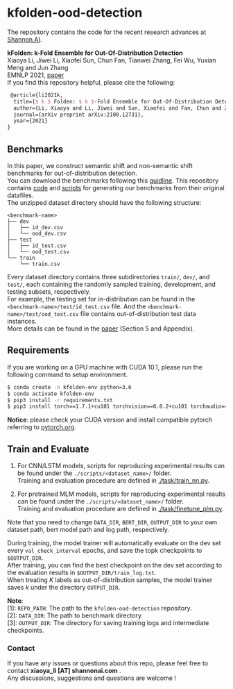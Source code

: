 # kfolden-ood-detection

The repository contains the code for the recent research advances at [Shannon.AI](http://www.shannonai.com). 

**kFolden: k-Fold Ensemble for Out-Of-Distribution Detection** <br>
Xiaoya Li, Jiwei Li, Xiaofei Sun, Chun Fan, Tianwei Zhang, Fei Wu, Yuxian Meng and Jun Zhang<br>
EMNLP 2021, [paper](https://arxiv.org/pdf/2108.12731)<br>
If you find this repository helpful, please cite the following:
```tex 
 @article{li2021k,
  title={$ k $ Folden: $ k $-Fold Ensemble for Out-Of-Distribution Detection},
  author={Li, Xiaoya and Li, Jiwei and Sun, Xiaofei and Fan, Chun and Zhang, Tianwei and Wu, Fei and Meng, Yuxian and Zhang, Jun},
  journal={arXiv preprint arXiv:2108.12731},
  year={2021}
}
```

## Benchmarks 

In this paper, we construct semantic shift and non-semantic shift benchmarks for out-of-distribution detection. <br>
You can download the benchmarks following this [guidline](./data/README.md). 
This repository contains [code](./data/preprocess) and [scripts](./scripts/data_preprocess) for generating our benchmarks from their original datafiles.   <br>
The unzipped dataset directory should have the following structure: <br>

```text
<benchmark-name>
├── dev
│   ├── id_dev.csv
│   └── ood_dev.csv
├── test
│   ├── id_test.csv
│   └── ood_test.csv
└── train
    └── train.csv
```

Every dataset directory contains three subdirectories `train/`, `dev/`, and `test/`, each containing the randomly sampled training, development, and testing subsets, respectively. <br>
For example, the testing set for in-distribution can be found in the `<benchmark-name>/test/id_test.csv` file. 
And the `<benchmark-name>/test/ood_test.csv` file contains out-of-distribution test data instances. <br>
More details can be found in the [paper](https://arxiv.org/pdf/2108.12731.pdf) (Section 5 and Appendix). 


## Requirements

If you are working on a GPU machine with CUDA 10.1, please run the following command to setup environment. <br> 

```bash 
$ conda create -n kfolden-env python=3.6
$ conda activate kfolden-env
$ pip3 install -r requirements.txt 
$ pip3 install torch==1.7.1+cu101 torchvision==0.8.2+cu101 torchaudio==0.7.2 -f https://download.pytorch.org/whl/torch_stable.html
``` 

**Notice**: please check your CUDA version and install compatible pytorch referring to [pytorch.org](https://pytorch.org/).  


## Train and Evaluate 

1. For CNN/LSTM models, scripts for reproducing experimental results can be found under the `./scripts/<dataset_name>/` folder. <br>
Training and evaluation procedure are defined in [./task/train_nn.py](./task/train_nn.py).  <br>

2. For pretrained MLM models, scripts for reproducing experimental results can be found under the `./scripts/<dataset_name>/` folder. <br>
Training and evaluation procedure are defined in [./task/finetune_plm.py](./task/finetune_plm.py). <br>

Note that you need to change `DATA_DIR`, `BERT_DIR`, `OUTPUT_DIR` to your own dataset path, bert model path and log path, respectively.  <br> 

During training, the model trainer will automatically evaluate on the dev set every `val_check_interval` epochs,
and save the topk checkpoints to `$OUTPUT_DIR`. <br> 
After training, you can find the best checkpoint on the dev set according to the evaluation results in `$OUTPUT_DIR/train_log.txt`. <br> 
When treating $K$ labels as out-of-distribution samples, the model trainer saves $k$ under the directory `OUTPUT_DIR`. 

**Note**: <br>
[1]: `REPO_PATH`: The path to the `kfolden-ood-detection` repository. <br> 
[2]: `DATA_DIR`: The path to benchmark directory. <br> 
[3]: `OUTPUT_DIR`: The directory for saving training logs and intermediate checkpoints. <br>


### Contact 

If you have any issues or questions about this repo, please feel free to contact **xiaoya_li [AT] shannonai.com** .<br>
Any discussions, suggestions and questions are welcome !
